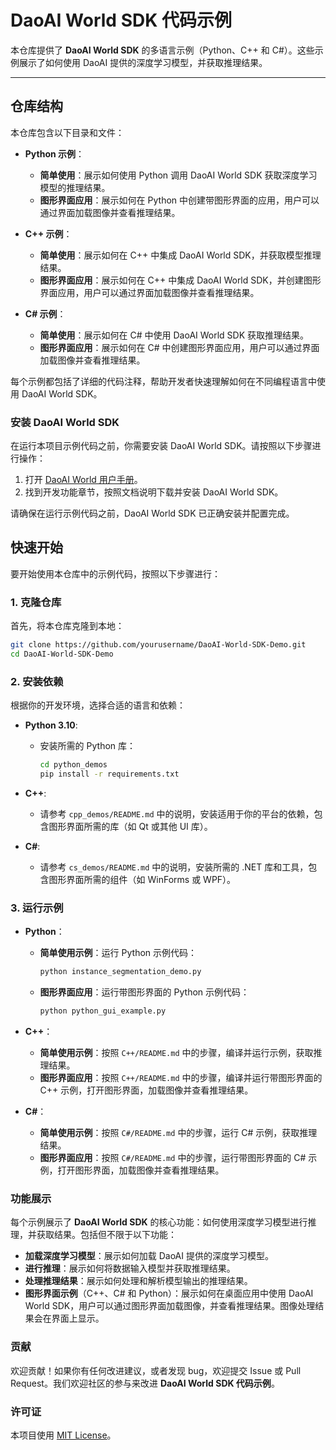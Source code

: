 
# DaoAI World SDK 代码示例

本仓库提供了 **DaoAI World SDK** 的多语言示例（Python、C++ 和 C#）。这些示例展示了如何使用 DaoAI 提供的深度学习模型，并获取推理结果。

---

## 仓库结构

本仓库包含以下目录和文件：

- **Python 示例**：
  - **简单使用**：展示如何使用 Python 调用 DaoAI World SDK 获取深度学习模型的推理结果。
  - **图形界面应用**：展示如何在 Python 中创建带图形界面的应用，用户可以通过界面加载图像并查看推理结果。
  
- **C++ 示例**：
  - **简单使用**：展示如何在 C++ 中集成 DaoAI World SDK，并获取模型推理结果。
  - **图形界面应用**：展示如何在 C++ 中集成 DaoAI World SDK，并创建图形界面应用，用户可以通过界面加载图像并查看推理结果。

- **C# 示例**：
  - **简单使用**：展示如何在 C# 中使用 DaoAI World SDK 获取推理结果。
  - **图形界面应用**：展示如何在 C# 中创建图形界面应用，用户可以通过界面加载图像并查看推理结果。

每个示例都包括了详细的代码注释，帮助开发者快速理解如何在不同编程语言中使用 DaoAI World SDK。

### 安装 DaoAI World SDK

在运行本项目示例代码之前，你需要安装 DaoAI World SDK。请按照以下步骤进行操作：

1. 打开 [DaoAI World 用户手册](http://docs.welinkirt.com/daoai-world-user-manual/latest/index.html)。
2. 找到开发功能章节，按照文档说明下载并安装 DaoAI World SDK。

请确保在运行示例代码之前，DaoAI World SDK 已正确安装并配置完成。

## 快速开始

要开始使用本仓库中的示例代码，按照以下步骤进行：

### 1. 克隆仓库

首先，将本仓库克隆到本地：

```bash
git clone https://github.com/yourusername/DaoAI-World-SDK-Demo.git
cd DaoAI-World-SDK-Demo
```

### 2. 安装依赖

根据你的开发环境，选择合适的语言和依赖：

- **Python 3.10**:
  - 安装所需的 Python 库：
    ```bash
    cd python_demos
    pip install -r requirements.txt
    ```

- **C++**:
  - 请参考 `cpp_demos/README.md` 中的说明，安装适用于你的平台的依赖，包含图形界面所需的库（如 Qt 或其他 UI 库）。

- **C#**:
  - 请参考 `cs_demos/README.md` 中的说明，安装所需的 .NET 库和工具，包含图形界面所需的组件（如 WinForms 或 WPF）。

### 3. 运行示例

- **Python**：
  - **简单使用示例**：运行 Python 示例代码：
    ```bash
    python instance_segmentation_demo.py
    ```
  - **图形界面应用**：运行带图形界面的 Python 示例代码：
    ```bash
    python python_gui_example.py
    ```

- **C++**：
  - **简单使用示例**：按照 `C++/README.md` 中的步骤，编译并运行示例，获取推理结果。
  - **图形界面应用**：按照 `C++/README.md` 中的步骤，编译并运行带图形界面的 C++ 示例，打开图形界面，加载图像并查看推理结果。

- **C#**：
  - **简单使用示例**：按照 `C#/README.md` 中的步骤，运行 C# 示例，获取推理结果。
  - **图形界面应用**：按照 `C#/README.md` 中的步骤，运行带图形界面的 C# 示例，打开图形界面，加载图像并查看推理结果。

### 功能展示

每个示例展示了 **DaoAI World SDK** 的核心功能：如何使用深度学习模型进行推理，并获取结果。包括但不限于以下功能：

- **加载深度学习模型**：展示如何加载 DaoAI 提供的深度学习模型。
- **进行推理**：展示如何将数据输入模型并获取推理结果。
- **处理推理结果**：展示如何处理和解析模型输出的推理结果。
- **图形界面示例**（C++、C# 和 Python）：展示如何在桌面应用中使用 DaoAI World SDK，用户可以通过图形界面加载图像，并查看推理结果。图像处理结果会在界面上显示。


### 贡献

欢迎贡献！如果你有任何改进建议，或者发现 bug，欢迎提交 Issue 或 Pull Request。我们欢迎社区的参与来改进 **DaoAI World SDK 代码示例**。


### 许可证

本项目使用 [MIT License](LICENSE)。